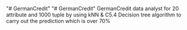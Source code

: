 "# GermanCredit" 
"# GermanCredit"
GermanCredit data analyst for 20 attribute and 1000 tuple by using kNN & C5.4
Decision tree algorithm to carry out the prediction which is over 70%
